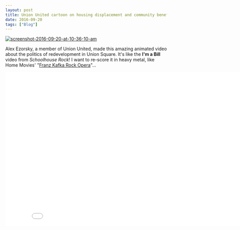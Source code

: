 ```yaml
---
layout: post
title: Union United cartoon on housing displacement and community benefits agreements
date: 2016-09-20
tags: ["Blog"]
---
```


[![screenshot-2016-09-20-at-10-36-10-am](Screenshot-2016-09-20-at-10.36.10-AM-1024x517.png)](http://unterbahn.com/wp-content/uploads/2016/09/Screenshot-2016-09-20-at-10.36.10-AM.png)

Alex Ezorsky, a member of Union United, made this amazing animated video about the politics of redevelopment in Union Square. It's like the **I'm a Bill** video from _Schoolhouse Rock_! I want to re-score it in heavy metal, like Home Movies' "[Franz Kafka Rock Opera](https://www.youtube.com/watch?v=8uaaF83eVig)"...

<iframe width="853" height="480" src="dlUn_tdloYE?rel=0&showinfo=0" frameborder="0" allowfullscreen></iframe>